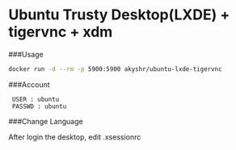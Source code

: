
Ubuntu Trusty Desktop(LXDE) + tigervnc + xdm
============================================

###Usage 
````bash
docker run -d --rm -p 5900:5900 akyshr/ubuntu-lxde-tigervnc
````

###Account
````
 USER : ubuntu
 PASSWD : ubuntu
````
###Change Language 

 After login the desktop, edit .xsessionrc

